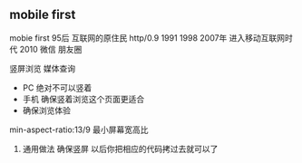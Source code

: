 ## mobile first 
mobie first   95后  互联网的原住民  http/0.9   1991   1998
2007年 进入移动互联网时代  2010 微信  朋友圈 

竖屏浏览  媒体查询
  - PC 绝对不可以竖着
  - 手机 确保竖着浏览这个页面更适合
  - 确保浏览体验

  min-aspect-ratio:13/9  最小屏幕宽高比

  1. 通用做法  确保竖屏  以后你把相应的代码拷过去就可以了